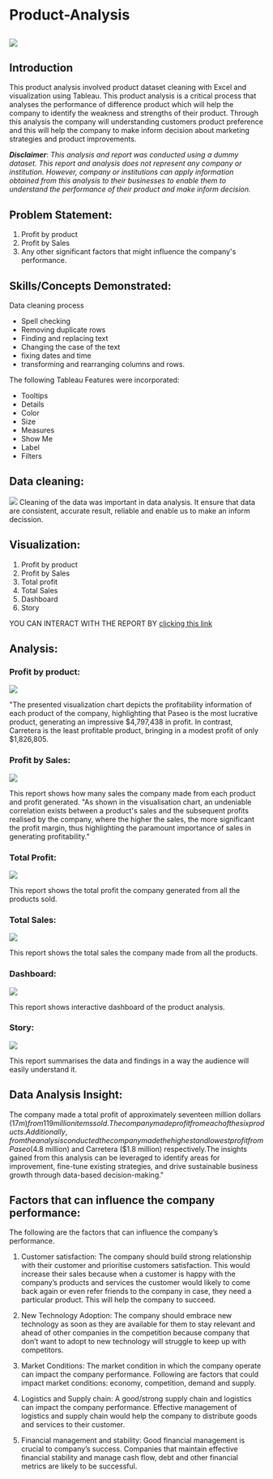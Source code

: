 # Product-Analysis

![](https://github.com/Londonfc22/Product-Analysis/blob/main/product%20image.jpg)
---

## Introduction

This product analysis involved product dataset cleaning with Excel and visualization using Tableau. This product analysis is a critical process that  analyses the  performance of difference product which will help the  company  to identify the weakness and strengths of their product. Through this analysis the company will  understanding customers product preference and this will help the company to make inform decision about marketing strategies and product improvements.

**_Disclaimer_**: _This analysis and report was conducted using a dummy dataset. This report and analysis does not represent any company or institution. However, company or institutions can apply information obtained from this analysis to their businesses to enable them to understand the performance of their product and make inform decision._

## Problem Statement:

1. Profit by product
2. Profit by Sales
3. Any other significant factors that might influence the company's performance.

## Skills/Concepts Demonstrated:

Data cleaning process

  - Spell checking
  - Removing duplicate rows
  - Finding and replacing text
  - Changing the case of the text
  - fixing dates and time
  - transforming and rearranging columns and rows.

The following Tableau Features were incorporated:

- Tooltips
- Details
- Color
- Size
- Measures
- Show Me
- Label
- Filters

## Data cleaning:
![](https://github.com/Londonfc22/Product-Analysis/blob/main/product%20Excel%20image.png)
Cleaning of the data was important in data analysis. It ensure that data are consistent, accurate result, reliable and enable us to make an inform decission.


## Visualization:

1. Profit by product
2. Profit by Sales
3. Total profit
4. Total Sales
5. Dashboard
6. Story

YOU CAN INTERACT WITH THE REPORT BY [clicking this link](https://public.tableau.com/app/profile/johnbosco.emmanuel/viz/project3_16773429696700/Story1?publish=yes)

## Analysis:

### Profit by product:
![](https://github.com/Londonfc22/Product-Analysis/blob/main/profit%20by%20product.png)

"The presented visualization chart depicts the profitability information of each product of the company, highlighting that Paseo is the most lucrative product, generating an impressive $4,797,438 in profit. In contrast, Carretera is the least profitable product, bringing in a modest profit of only $1,826,805.

### Profit by Sales:
![](https://github.com/Londonfc22/Product-Analysis/blob/main/profit%20by%20sales.png)

This report shows how many sales the company made from each product and profit generated. "As shown in the visualisation chart, an undeniable correlation exists between a product's sales and the subsequent profits realised by the company, where the higher the sales, the more significant the profit margin, thus highlighting the paramount importance of sales in generating profitability."


### Total Profit:
![](https://github.com/Londonfc22/Product-Analysis/blob/main/total%20profit.png%20.png)

This report shows the total profit the company generated from all the products sold. 
### Total Sales:
![](https://github.com/Londonfc22/Product-Analysis/blob/main/Screenshot%20total%20sales.png)

This report shows the total sales the company made from all the products.

### Dashboard:
![](https://github.com/Londonfc22/Product-Analysis/blob/main/Dashboard%201.png23.png)

This report shows interactive dashboard of the product analysis.

### Story:
![](https://github.com/Londonfc22/Product-Analysis/blob/main/Story%201.png23.png)

This report summarises the data and findings in a way the audience will easily understand it.

## Data Analysis Insight:
The company made a total profit of approximately seventeen million dollars ($17m) from 119 million items sold. The company made profit from each of the six products. Additionally, from the analysis conducted the company made the highest and lowest profit from Paseo ($4.8 million) and Carretera ($1.8 million) respectively.The insights gained from this analysis can be leveraged to identify areas for improvement, fine-tune existing strategies, and drive sustainable business growth through data-based decision-making."

## Factors that can influence the company performance:
  The following are the factors that can influence the company’s performance.
  1. Customer satisfaction:  The company should build strong relationship with their customer and prioritise customers satisfaction. This would increase their sales      because when a customer is happy with the company’s products and services the customer would likely to come back again or even refer friends to the company in      case, they need a particular product. This will help the company to succeed. 

  2. New Technology Adoption: The company should embrace new technology as soon as they are available for them to stay relevant and ahead of other companies in the      competition because company that don’t want to adopt to new technology will struggle to keep up with competitors.

  3. Market Conditions:  The market condition in which the company operate can impact the company performance. Following are factors that could impact market            conditions: economy, competition, demand and supply.

  4. Logistics and Supply chain: A good/strong supply chain and logistics can impact the company performance. Effective management of logistics and supply chain          would help the company to distribute goods and services to their customer.

  5. Financial management and stability: Good financial management is crucial to company’s success. Companies that maintain effective financial stability and manage      cash flow, debt and other financial metrics are likely to be successful.



